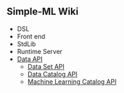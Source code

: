 ## Simple-ML Wiki
* DSL
* Front end
* StdLib
* Runtime Server
* [Data API][data_api]
   * [Data Set API][dataset_api]
   * [Data Catalog API][data_catalog_api]
   * [Machine Learning Catalog API][ml_catalog_api]


[data_api]: https://github.com/Anzumana/Simple-ML/wiki/Data-API
[dataset_api]: https://github.com/Anzumana/Simple-ML/wiki/Dataset-API
[data_catalog_api]: https://github.com/Anzumana/Simple-ML/wiki/Data-Catalog-API
[ml_catalog_api]: https://github.com/Anzumana/Simple-ML/wiki/Machine-Learning-Catalog-API